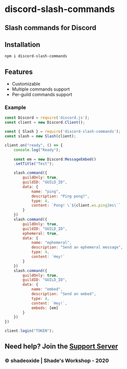 # discord-slash-commands
## Slash commands for Discord

## Installation
```sh
npm i discord-slash-commands
```

## Features
- Customizable
- Multiple commands support
- Per-guild commands support

### Example
```js
const Discord = require('discord.js');
const client = new Discord.Client();

const { Slash } = require('discord-slash-commands');
const slash = new Slash(client);

client.on("ready", () => {
    console.log("Ready");
    
    const em = new Discord.MessageEmbed()
    .setTitle("Test");

    slash.command({
        guildOnly: true,
        guildID: "GUILD_ID",
        data: {
            name: "ping",
            description: "Ping pong?",
            type: 4,
            content: `Pong! \`${client.ws.ping}ms\``
        }
    })
    slash.command({
        guildOnly: true,
        guildID: "GUILD_ID",
        ephemeral: true,
        data: {
            name: "ephemeral",
            description: "Send an ephemeral message",
            type: 4,
            content: `Hey!`
        }
    })
    slash.command({
        guildOnly: true,
        guildID: "GUILD_ID",
        data: {
            name: "embed",
            description: "Send an embed",
            type: 4,
            content: `Hey!`,
            embeds: [em]
        }
    })
})

client.login("TOKEN");
```

## Need help? Join the [Support Server](https://discord.gg/mKyRmPB)

### © shadeoxide | Shade's Workshop - 2020